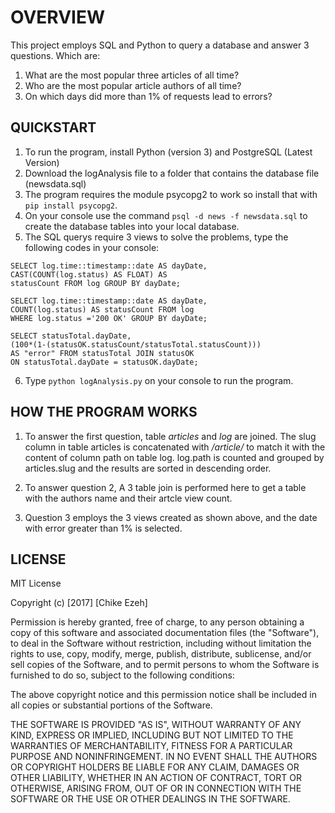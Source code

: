 # **OVERVIEW**

This project employs SQL and Python to query a database and answer 3 questions.
Which are:
1. What are the most popular three articles of all time?
2. Who are the most popular article authors of all time?
3. On which days did more than 1% of requests lead to errors?

## **QUICKSTART**

1. To run the program, install Python (version 3) and PostgreSQL (Latest Version)
2. Download the logAnalysis file to a folder that contains the database file (newsdata.sql)
3. The program requires the module psycopg2 to work so install that with ```pip install psycopg2```.
4. On your console use the command ```psql -d news -f newsdata.sql``` to create the database tables into your local database.
5. The SQL querys require 3 views to solve the problems, type the following codes in your console:

```CREATE VIEW statusTotal AS 
SELECT log.time::timestamp::date AS dayDate,
CAST(COUNT(log.status) AS FLOAT) AS 
statusCount FROM log GROUP BY dayDate;
```

```CREATE VIEW statusOK AS 
SELECT log.time::timestamp::date AS dayDate, 
COUNT(log.status) AS statusCount FROM log 
WHERE log.status ='200 OK' GROUP BY dayDate;
```

```CREATE VIEW errorStatus AS 
SELECT statusTotal.dayDate,
(100*(1-(statusOK.statusCount/statusTotal.statusCount))) 
AS "error" FROM statusTotal JOIN statusOK 
ON statusTotal.dayDate = statusOK.dayDate;
```

6. Type ```python logAnalysis.py``` on your console to run the program.

## **HOW THE PROGRAM WORKS**
1. To answer the first question, table *articles* and *log* are joined. The slug column in table articles is concatenated with */article/* to match it with the content of column path on table log. log.path is counted and grouped by articles.slug and the results are sorted in descending order.

2. To answer question 2, A 3 table join is performed here to get a table with the authors name and their artcle view count.

3. Question 3 employs the 3 views created as shown above, and the date with error greater than 1% is selected. 

## **LICENSE**
MIT License

Copyright (c) [2017] [Chike Ezeh]

Permission is hereby granted, free of charge, to any person obtaining a copy
of this software and associated documentation files (the "Software"), to deal
in the Software without restriction, including without limitation the rights
to use, copy, modify, merge, publish, distribute, sublicense, and/or sell
copies of the Software, and to permit persons to whom the Software is
furnished to do so, subject to the following conditions:

The above copyright notice and this permission notice shall be included in all
copies or substantial portions of the Software.

THE SOFTWARE IS PROVIDED "AS IS", WITHOUT WARRANTY OF ANY KIND, EXPRESS OR
IMPLIED, INCLUDING BUT NOT LIMITED TO THE WARRANTIES OF MERCHANTABILITY,
FITNESS FOR A PARTICULAR PURPOSE AND NONINFRINGEMENT. IN NO EVENT SHALL THE
AUTHORS OR COPYRIGHT HOLDERS BE LIABLE FOR ANY CLAIM, DAMAGES OR OTHER
LIABILITY, WHETHER IN AN ACTION OF CONTRACT, TORT OR OTHERWISE, ARISING FROM,
OUT OF OR IN CONNECTION WITH THE SOFTWARE OR THE USE OR OTHER DEALINGS IN THE
SOFTWARE.
